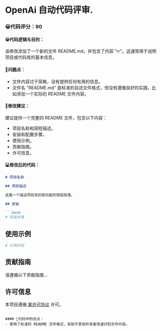# OpenAi 自动代码评审.

### 😀代码评分：90

#### 😀代码逻辑与目的：
该修改添加了一个新的文件 README.md，并包含了内容 "rr"。这通常用于说明项目或代码库的基本信息。

#### 🤔问题点：
- 文件内容过于简略，没有提供任何有用的信息。
- 文件名 "README.md" 是标准的自述文件格式，但没有遵循良好的实践，比如添加一个实际的 README 文件内容。

#### 🎯修改建议：
建议提供一个完整的 README 文件，包含以下内容：
- 项目名称和简短描述。
- 安装和配置步骤。
- 使用示例。
- 贡献指南。
- 许可信息。

#### 💻修改后的代码：
```markdown
# 项目名称

## 项目描述

这是一个描述项目目的和功能的简短段落。

## 安装

```bash
# 安装步骤
```

## 使用示例

```python
# 示例代码
```

## 贡献指南

请遵循以下贡献指南...

## 许可信息

本项目遵循 [某许可协议](#) 许可。
```

#### 🌟代码中的优点：
- 使用了标准的 README 文件格式，有助于其他开发者快速识别文件内容。